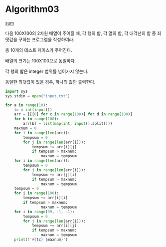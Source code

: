 # Algorithm03



[sum](https://swexpertacademy.com/main/talk/solvingClub/problemView.do?contestProbId=AV13_BWKACUCFAYh&solveclubId=AWhKdvi6ECkDFAS6&problemBoxTitle=1%EC%9B%94+21%EC%9D%BC&problemBoxCnt=1&probBoxId=AWhvb2-6-kgDFARa&&&&&)

다음 100X100의 2차원 배열이 주어질 때, 각 행의 합, 각 열의 합, 각 대각선의 합 중 최댓값을 구하는 프로그램을 작성하여라.

총 10개의 테스트 케이스가 주어진다.

배열의 크기는 100X100으로 동일하다.

각 행의 합은 integer 범위를 넘어가지 않는다.

동일한 최댓값이 있을 경우, 하나의 값만 출력한다.

```python
import sys
sys.stdin = open("input.txt")

for a in range(10):
    tc = int(input())
    arr = [[[0] for c in range(100)] for d in range(100)]
    for b in range(100):
        arr[b] = list(map(int, input().split()))
    maxnum = 0
    for i in range(len(arr)):
        tempsum = 0
        for j in range(len(arr[i])):
            tempsum += arr[i][j]
            if tempsum > maxnum:
                maxnum = tempsum
    for i in range(len(arr)):
        tempsum = 0
        for j in range(len(arr[i])):
            tempsum += arr[j][i]
            if tempsum > maxnum:
                maxnum = tempsum
    tempsum = 0
    for i in range(100):
        tempsum += arr[i][i]
        if tempsum > maxnum:
                maxnum = tempsum
    for i in range(99, -1, -1):
        tempsum = 0
        for j in range(len(arr[i])):
            tempsum += arr[i][j]
            if tempsum > maxnum:
                maxnum = tempsum
    print(f'#{tc} {maxnum}')
```

